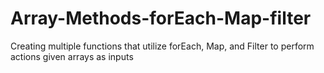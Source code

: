 # Array-Methods-forEach-Map-filter
Creating multiple functions that utilize forEach, Map, and Filter to perform actions given arrays as inputs
